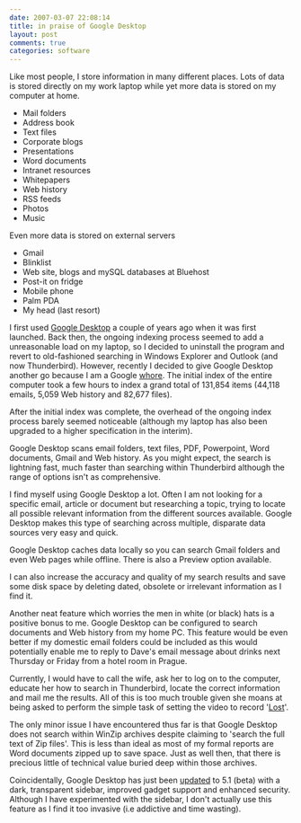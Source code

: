 ```yaml
---
date: 2007-03-07 22:08:14
title: in praise of Google Desktop
layout: post
comments: true
categories: software
---
```

Like most people, I store information in many different places. Lots of
data is stored directly on my work laptop while yet more data is stored
on my computer at home.

- Mail folders
- Address book
- Text files
- Corporate blogs
- Presentations
- Word documents
- Intranet resources
- Whitepapers
- Web history
- RSS feeds
- Photos
- Music

Even more data is stored on external servers

- Gmail
- Blinklist
- Web site, blogs and mySQL databases at Bluehost
- Post-it on fridge
- Mobile phone
- Palm PDA
- My head (last resort)

I first used [Google Desktop](http://desktop.google.com/) a couple of
years ago when it was first launched. Back then, the ongoing indexing
process seemed to add a unreasonable load on my laptop, so I decided to
uninstall the program and revert to old-fashioned searching in Windows
Explorer and Outlook (and now Thunderbird).
However, recently I decided to give Google Desktop another go because I
am a Google
[whore](http://www.nbrightside.com/blog/2007/02/19/am-i-a-google-whore-yet/).
The initial index of the entire computer took a few hours to index a
grand total of 131,854 items (44,118 emails, 5,059 Web history and
82,677 files).

After the initial index was complete, the overhead of the ongoing index
process barely seemed noticeable (although my laptop has also been
upgraded to a higher specification in the interim).

Google Desktop scans email folders, text files, PDF, Powerpoint, Word
documents, Gmail and Web history. As you might expect, the search is
lightning fast, much faster than searching within Thunderbird although
the range of options isn't as comprehensive.

I find myself using Google Desktop a lot. Often I am not looking for a
specific email, article or document but researching a topic, trying to
locate all possible relevant information from the different sources
available. Google Desktop makes this type of searching across multiple,
disparate data sources very easy and quick.

Google Desktop caches data locally so you can search Gmail folders and
even Web pages while offline. There is also a Preview option available.

I can also increase the accuracy and quality of my search results and
save some disk space by deleting dated, obsolete or irrelevant
information as I find it.

Another neat feature which worries the men in white (or black) hats is a
positive bonus to me. Google Desktop can be configured to search
documents and Web history from my home PC. This feature would be even
better if my domestic email folders could be included as this would
potentially enable me to reply to Dave's email message about drinks next
Thursday or Friday from a hotel room in Prague.

Currently, I would have to call the wife, ask her to log on to the
computer, educate her how to search in Thunderbird, locate the correct
information and mail me the results. All of this is too much trouble
given she moans at being asked to perform the simple task of setting the
video to record
'[Lost](http://www.nbrightside.com/blog/2007/03/02/lost-without-lost/)'.

The only minor issue I have encountered thus far is that Google Desktop
does not search within WinZip archives despite claiming to 'search the
full text of Zip files'. This is less than ideal as most of my formal
reports are Word documents zipped up to save space. Just as well then,
that there is precious little of technical value buried deep within
those archives.

Coincidentally, Google Desktop has just been
[updated](http://googledesktop.blogspot.com/2007/03/new-sidebar-and-gadgets.html)
to 5.1 (beta) with a dark, transparent sidebar, improved gadget support
and enhanced security. Although I have experimented with the sidebar, I
don't actually use this feature as I find it too invasive (i.e addictive
and time wasting).
